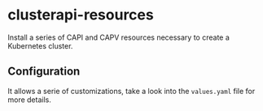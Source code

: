 # clusterapi-resources
Install a series of CAPI and CAPV resources necessary to create a Kubernetes cluster.

## Configuration
It allows a serie of customizations, take a look into the `values.yaml` file for more details.
